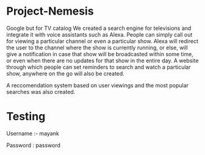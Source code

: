 # Project-Nemesis
Google but for TV catalog
We created a search engine for televisions and integrate it with voice assistants such as Alexa. People can simply call out for viewing a particular channel or even a particular show. Alexa will redirect the user to the channel where the show is currently running, or else, will give a notification in case that show will be broadcasted within some time, or even when there are no updates for that show in the entire day. 
A website through which people can set reminders to search and watch a particular show, anywhere on the go will also be created.

A reccomendation system based on user viewings and the most popular searches was also created.

# Testing
Username :- mayank

Password : password
